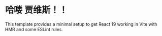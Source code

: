 # 哈喽 贾维斯！！

This template provides a minimal setup to get React 19 working in Vite with HMR and some ESLint rules.
